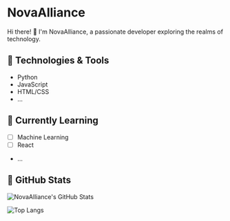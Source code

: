 # NovaAlliance

Hi there! 👋 I'm NovaAlliance, a passionate developer exploring the realms of technology.

## 🔧 Technologies & Tools

- Python
- JavaScript
- HTML/CSS
- ...

## 🌱 Currently Learning

- [ ] Machine Learning
- [ ] React
- ...

## 🚀 GitHub Stats

![NovaAlliance's GitHub Stats](https://github-readme-stats.vercel.app/api?username=NovaAlliance&show_icons=true&theme=radical)

![Top Langs](https://github-readme-stats.vercel.app/api/top-langs/?username=NovaAlliance&layout=compact&theme=radical)

<!-- Additional sections can be added as per your preference -->

